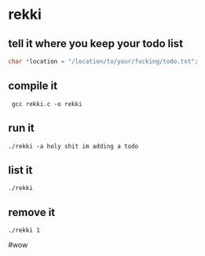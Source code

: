 # rekki 
## tell it where you keep your todo list
```c
char *location = "/location/to/your/fucking/todo.txt";
```
## compile it
```
 gcc rekki.c -o rekki
```
## run it
```
./rekki -a holy shit im adding a todo
```
## list it
```
./rekki
```
## remove it
```
./rekki 1
```
#wow
